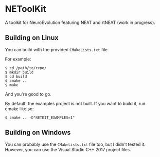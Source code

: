 NEToolKit
=========
A toolkit for NeuroEvolution featuring NEAT and rtNEAT (work in progress).

## Building on Linux

You can build with the provided `CMakeLists.txt` file.

For example:
```
$ cd /path/to/repo/
$ mkdir build
$ cd build
$ cmake ..
$ make
```
And you're good to go.

By default, the examples project is not built. If you want to build it, run cmake like so:
```
$ cmake .. -D"NETKIT_EXAMPLES=1"
```

## Building on Windows

You can probably use the `CMakeLists.txt` file too, but I didn't tested it.
However, you can use the Visual Studio C++ 2017 project files.

